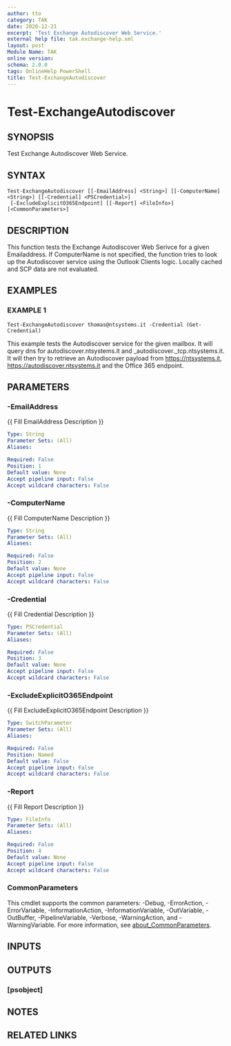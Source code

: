 ```yaml
---
author: tto
category: TAK
date: 2020-12-21
excerpt: 'Test Exchange Autodiscover Web Service.'
external help file: tak.exchange-help.xml
layout: post
Module Name: TAK
online version:
schema: 2.0.0
tags: OnlineHelp PowerShell
title: Test-ExchangeAutodiscover
---
```


# Test-ExchangeAutodiscover

## SYNOPSIS
Test Exchange Autodiscover Web Service.

## SYNTAX

```
Test-ExchangeAutodiscover [[-EmailAddress] <String>] [[-ComputerName] <String>] [[-Credential] <PSCredential>]
 [-ExcludeExplicitO365Endpoint] [[-Report] <FileInfo>] [<CommonParameters>]
```

## DESCRIPTION
This function tests the Exchange Autodiscover Web Serivce for a given Emailaddress.
If ComputerName is not specified,
the function tries to look up the Autodiscover service using the Outlook Clients logic.
Locally cached and SCP data
are not evaluated.

## EXAMPLES

### EXAMPLE 1
```
Test-ExchangeAutodiscover thomas@ntsystems.it -Credential (Get-Credential)
```

This example tests the Autodiscover service for the given mailbox.
It will query dns for autodiscover.ntsystems.it and _autodiscover._tcp.ntsystems.it. 
It will then try to retrieve an Autodiscover payload from https://ntsystems.it, https://autodiscover.ntsystems.it and the Office 365 endpoint.

## PARAMETERS

### -EmailAddress
{{ Fill EmailAddress Description }}

```yaml
Type: String
Parameter Sets: (All)
Aliases:

Required: False
Position: 1
Default value: None
Accept pipeline input: False
Accept wildcard characters: False
```

### -ComputerName
{{ Fill ComputerName Description }}

```yaml
Type: String
Parameter Sets: (All)
Aliases:

Required: False
Position: 2
Default value: None
Accept pipeline input: False
Accept wildcard characters: False
```

### -Credential
{{ Fill Credential Description }}

```yaml
Type: PSCredential
Parameter Sets: (All)
Aliases:

Required: False
Position: 3
Default value: None
Accept pipeline input: False
Accept wildcard characters: False
```

### -ExcludeExplicitO365Endpoint
{{ Fill ExcludeExplicitO365Endpoint Description }}

```yaml
Type: SwitchParameter
Parameter Sets: (All)
Aliases:

Required: False
Position: Named
Default value: False
Accept pipeline input: False
Accept wildcard characters: False
```

### -Report
{{ Fill Report Description }}

```yaml
Type: FileInfo
Parameter Sets: (All)
Aliases:

Required: False
Position: 4
Default value: None
Accept pipeline input: False
Accept wildcard characters: False
```

### CommonParameters
This cmdlet supports the common parameters: -Debug, -ErrorAction, -ErrorVariable, -InformationAction, -InformationVariable, -OutVariable, -OutBuffer, -PipelineVariable, -Verbose, -WarningAction, and -WarningVariable. For more information, see [about_CommonParameters](http://go.microsoft.com/fwlink/?LinkID=113216).

## INPUTS

## OUTPUTS

### [psobject]
## NOTES

## RELATED LINKS
